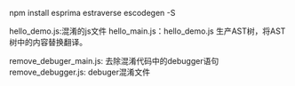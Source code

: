 

npm install esprima estraverse escodegen -S

hello_demo.js:混淆的js文件
hello_main.js：hello_demo.js 生产AST树，将AST树中的内容替换翻译。



remove_debuger_main.js: 去除混淆代码中的debugger语句
remove_debugger.js: debuger混淆文件


